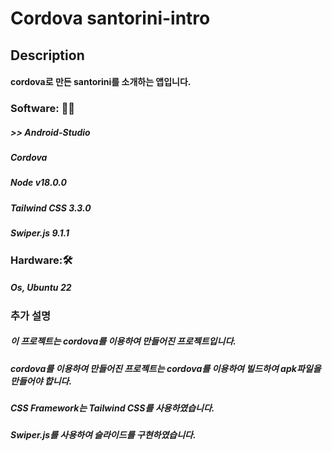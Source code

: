 # Cordova santorini-intro

## Description
####    cordova로 만든 santorini를 소개하는 앱입니다.

### Software: 👨‍💻
  ##### >>   Android-Studio 
  #####   Cordova 
  #####   Node v18.0.0
  #####   Tailwind CSS 3.3.0
  #####   Swiper.js 9.1.1 


### Hardware:🛠️
#####   Os, Ubuntu 22 


### **추가 설명**
#####   이 프로젝트는 cordova를 이용하여 만들어진 프로젝트입니다.
#####   cordova를 이용하여 만들어진 프로젝트는 cordova를 이용하여  빌드하여 apk파일을 만들어야 합니다.
#####   CSS Framework는 Tailwind CSS를 사용하였습니다.
#####   Swiper.js를 사용하여 슬라이드를 구현하였습니다.
### 

